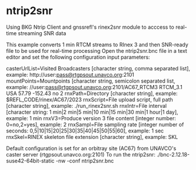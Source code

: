 # ntrip2snr
Using BKG Ntrip Client and gnssrefl's rinex2snr module to acccess to real-time streaming SNR data 

This example converts 1 min RTCM streams to RInex 3 and then SNR-ready file to be used for real-time processing 
Open the ntrip2snr.bnc file in a text editor and set the following configuration input parameters:

casterUrlList=Visited Broadcasters [character string, comma separated list], example:  http://user:pass@rtgpsout.unavco.org:2101
mountPoints=Mountpoints [character string, semicolon separated list, example: //user:pass@rtgpsout.unavco.org:2101/AC67_RTCM3 RTCM_3.1 USA 57.79 -152.43 no 2
rnxPath=Directory [character string], example: $REFL_CODE/rinex/AC67/2023
rnxScript=File upload script, full path [character string], example: ./run_rinex2snr.sh
rnxIntr=File interval [character string: 1 min|2 min|5 min|10 min|15 min|30 min|1 hour|1 day], example: 1 min
rnxV3=Produce version 3 file content [integer number: 0=no,2=yes], example: 2
rnxSampl=File sampling rate [integer number of seconds: 0,5|10|15|20|25|30|35|40|45|50|55|60], example: 1 sec 
rnxSkel=RINEX skeleton file extension [character string], example: SKL

Default configuration is set for an orbitray site (AC67) from UNAVCO's caster server (rtgpsout.unavco.org:2101)
To run the ntrip2snr: ./bnc-2.12.18-suse42-64bit-static -nw -conf ntrip2snr.bnc


